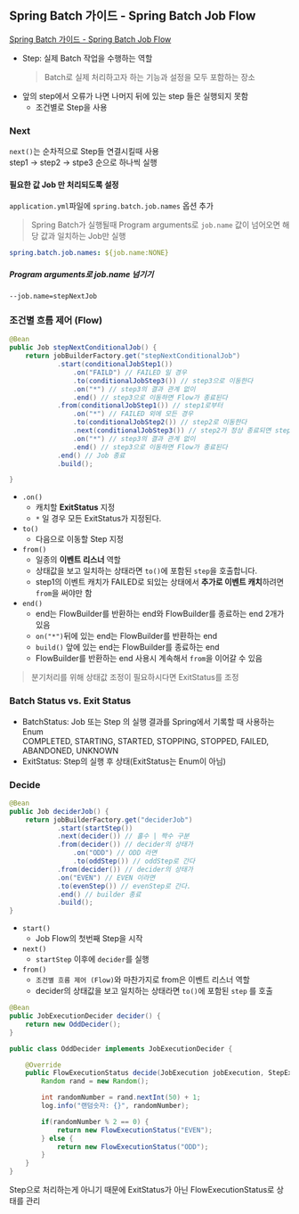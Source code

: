 ## Spring Batch 가이드 - Spring Batch Job Flow
[Spring Batch 가이드 - Spring Batch Job Flow](https://jojoldu.tistory.com/328)

- Step: 실제 Batch 작업을 수행하는 역할
  > Batch로 실제 처리하고자 하는 기능과 설정을 모두 포함하는 장소
- 앞의 step에서 오류가 나면 나머지 뒤에 있는 step 들은 실행되지 못함
  - 조건별로 Step을 사용

### Next
`next()`는 순차적으로 Step들 연결시킬때 사용  
step1 -> step2 -> stpe3 순으로 하나씩 실행

#### 필요한 값 Job 만 처리되도록 설정
`application.yml`파일에 `spring.batch.job.names` 옵션 추가  
> Spring Batch가 실행될때 Program arguments로 `job.name` 값이 넘어오면 해당 값과 일치하는 Job만 실행  
```yaml
spring.batch.job.names: ${job.name:NONE}
```

##### Program arguments로 job.name 넘기기
```
--job.name=stepNextJob
```

### 조건별 흐름 제어 (Flow)

```java
@Bean
public Job stepNextConditionalJob() {
    return jobBuilderFactory.get("stepNextConditionalJob")
            .start(conditionalJobStep1())
                .on("FAILD") // FAILED 일 경우
                .to(conditionalJobStep3()) // step3으로 이동한다
                .on("*") // step3의 결과 관계 없이
                .end() // step3으로 이동하면 Flow가 종료된다
            .from(conditionalJobStep1()) // step1로부터
                .on("*") // FAILED 외에 모든 경우
                .to(conditionalJobStep2()) // step2로 이동한다
                .next(conditionalJobStep3()) // step2가 정상 종료되면 step3으로 이동한다
                .on("*") // step3의 결과 관계 없이
                .end() // step3으로 이동하면 Flow가 종료된다
            .end() // Job 종료
            .build();

}
```

* ```.on()```
    * 캐치할 **ExitStatus** 지정
    * ```*``` 일 경우 모든 ExitStatus가 지정된다.
* ```to()```
    * 다음으로 이동할 Step 지정
* ```from()``` 
    * 일종의 **이벤트 리스너** 역할
    * 상태값을 보고 일치하는 상태라면 ```to()```에 포함된 ```step```을 호출합니다.
    * step1의 이벤트 캐치가 FAILED로 되있는 상태에서 **추가로 이벤트 캐치**하려면 ```from```을 써야만 함
* ```end()```
    * end는 FlowBuilder를 반환하는 end와 FlowBuilder를 종료하는 end 2개가 있음
    * ```on("*")```뒤에 있는 end는 FlowBuilder를 반환하는 end
    * ```build()``` 앞에 있는 end는 FlowBuilder를 종료하는 end
    * FlowBuilder를 반환하는 end 사용시 계속해서 ```from```을 이어갈 수 있음
  
> 분기처리를 위해 상태값 조정이 필요하시다면 ExitStatus를 조정

### Batch Status vs. Exit Status
- BatchStatus: Job 또는 Step 의 실행 결과를 Spring에서 기록할 때 사용하는 Enum  
  COMPLETED, STARTING, STARTED, STOPPING, STOPPED, FAILED, ABANDONED, UNKNOWN 
- ExitStatus: Step의 실행 후 상태(ExitStatus는 Enum이 아님)

### Decide
```java
@Bean
public Job deciderJob() {
    return jobBuilderFactory.get("deciderJob")
            .start(startStep())
            .next(decider()) // 홀수 | 짝수 구분
            .from(decider()) // decider의 상태가
                .on("ODD") // ODD 라면
                .to(oddStep()) // oddStep로 간다
            .from(decider()) // decider의 상태가
            .on("EVEN") // EVEN 이라면
            .to(evenStep()) // evenStep로 간다.
            .end() // builder 종료
            .build();
}
```

* ```start()```
    * Job Flow의 첫번째 Step을 시작
* ```next()```
    * ```startStep``` 이후에 ```decider```를 실행
* ```from()```
    * `조건별 흐름 제어 (Flow)`와 마찬가지로 from은 이벤트 리스너 역할
    * decider의 상태값을 보고 일치하는 상태라면 ```to()```에 포함된 ```step``` 를 호출


```java
@Bean
public JobExecutionDecider decider() {
    return new OddDecider();
}

public class OddDecider implements JobExecutionDecider {

    @Override
    public FlowExecutionStatus decide(JobExecution jobExecution, StepExecution stepExecution) {
        Random rand = new Random();

        int randomNumber = rand.nextInt(50) + 1;
        log.info("랜덤숫자: {}", randomNumber);

        if(randomNumber % 2 == 0) {
            return new FlowExecutionStatus("EVEN");
        } else {
            return new FlowExecutionStatus("ODD");
        }
    }
}
```

Step으로 처리하는게 아니기 때문에 ExitStatus가 아닌 FlowExecutionStatus로 상태를 관리